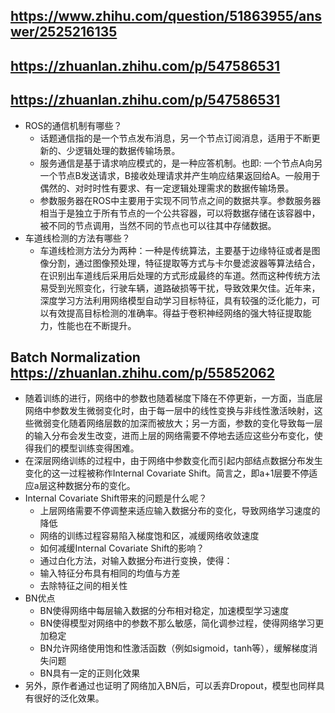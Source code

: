 ## https://www.zhihu.com/question/51863955/answer/2525216135


## https://zhuanlan.zhihu.com/p/547586531

## https://zhuanlan.zhihu.com/p/547586531
+ ROS的通信机制有哪些？
  + 话题通信指的是一个节点发布消息，另一个节点订阅消息，适用于不断更新的、少逻辑处理的数据传输场景。
  + 服务通信是基于请求响应模式的，是一种应答机制。也即: 一个节点A向另一个节点B发送请求，B接收处理请求并产生响应结果返回给A。一般用于偶然的、对时时性有要求、有一定逻辑处理需求的数据传输场景。
  + 参数服务器在ROS中主要用于实现不同节点之间的数据共享。参数服务器相当于是独立于所有节点的一个公共容器，可以将数据存储在该容器中，被不同的节点调用，当然不同的节点也可以往其中存储数据。
+ 车道线检测的方法有哪些？
  + 车道线检测方法分为两种：一种是传统算法，主要基于边缘特征或者是图像分割，通过图像预处理，特征提取等方式与卡尔曼滤波器等算法结合，在识别出车道线后采用后处理的方式形成最终的车道。然而这种传统方法易受到光照变化，行驶车辆，道路破损等干扰，导致效果欠佳。近年来，深度学习方法利用网络模型自动学习目标特征，具有较强的泛化能力，可以有效提高目标检测的准确率。得益于卷积神经网络的强大特征提取能力，性能也在不断提升。

## Batch Normalization https://zhuanlan.zhihu.com/p/55852062
+ 随着训练的进行，网络中的参数也随着梯度下降在不停更新，一方面，当底层网络中参数发生微弱变化时，由于每一层中的线性变换与非线性激活映射，这些微弱变化随着网络层数的加深而被放大；另一方面，参数的变化导致每一层的输入分布会发生改变，进而上层的网络需要不停地去适应这些分布变化，使得我们的模型训练变得困难。
+ 在深层网络训练的过程中，由于网络中参数变化而引起内部结点数据分布发生变化的这一过程被称作Internal Covariate Shift。简言之，即a+1层要不停适应a层这种数据分布的变化。
+ Internal Covariate Shift带来的问题是什么呢？
  + 上层网络需要不停调整来适应输入数据分布的变化，导致网络学习速度的降低
  + 网络的训练过程容易陷入梯度饱和区，减缓网络收敛速度
  + 如何减缓Internal Covariate Shift的影响？
  + 通过白化方法，对输入数据分布进行变换，使得：
  + 输入特征分布具有相同的均值与方差
  + 去除特征之间的相关性
+ BN优点
  + BN使得网络中每层输入数据的分布相对稳定，加速模型学习速度
  + BN使得模型对网络中的参数不那么敏感，简化调参过程，使得网络学习更加稳定
  + BN允许网络使用饱和性激活函数（例如sigmoid，tanh等），缓解梯度消失问题
  + BN具有一定的正则化效果
+ 另外，原作者通过也证明了网络加入BN后，可以丢弃Dropout，模型也同样具有很好的泛化效果。
